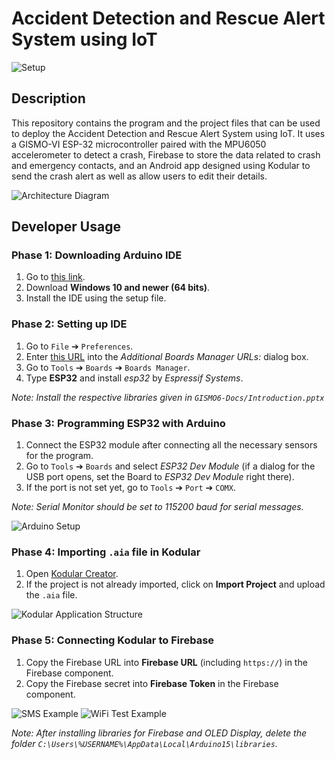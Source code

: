 # Accident Detection and Rescue Alert System using IoT

![Setup](./Assets/Setup.jpeg)

## Description

This repository contains the program and the project files that can be used to deploy the Accident Detection and Rescue Alert System using IoT. It uses a GISMO-VI ESP-32 microcontroller paired with the MPU6050 accelerometer to detect a crash, Firebase to store the data related to crash and emergency contacts, and an Android app designed using Kodular to send the crash alert as well as allow users to edit their details.

![Architecture Diagram](./Assets/arch.png)

## Developer Usage

### Phase 1: Downloading Arduino IDE

1. Go to [this link](https://www.arduino.cc/en/software).
2. Download **Windows 10 and newer (64 bits)**.
3. Install the IDE using the setup file.

### Phase 2: Setting up IDE

1. Go to `File` ➔ `Preferences`.
2. Enter [this URL](https://dl.espressif.com/dl/package_esp32_index.json) into the _Additional Boards Manager URLs:_ dialog box.
3. Go to `Tools` ➔ `Boards` ➔ `Boards Manager`.
4. Type **ESP32** and install _esp32_ by _Espressif Systems_.

_Note: Install the respective libraries given in `GISMO6-Docs/Introduction.pptx`_

### Phase 3: Programming ESP32 with Arduino

1. Connect the ESP32 module after connecting all the necessary sensors for the program.
2. Go to `Tools` ➔ `Boards` and select _ESP32 Dev Module_ (if a dialog for the USB port opens, set the Board to _ESP32 Dev Module_ right there).
3. If the port is not set yet, go to `Tools` ➔ `Port` ➔ `COMX`.

_Note: Serial Monitor should be set to 115200 baud for serial messages._

![Arduino Setup](./Assets/arduino5804.jpg)

### Phase 4: Importing `.aia` file in Kodular

1. Open [Kodular Creator](https://creator.kodular.io).
2. If the project is not already imported, click on **Import Project** and upload the `.aia` file.

![Kodular Application Structure](./Assets/kodular.jpeg)

### Phase 5: Connecting Kodular to Firebase

1. Copy the Firebase URL into **Firebase URL** (including `https://`) in the Firebase component.
2. Copy the Firebase secret into **Firebase Token** in the Firebase component.

![SMS Example](./Assets/sms.jpeg)
![WiFi Test Example](./Assets/wifitest.jpeg)

_Note: After installing libraries for Firebase and OLED Display, delete the folder `C:\Users\%USERNAME%\AppData\Local\Arduino15\libraries`._
